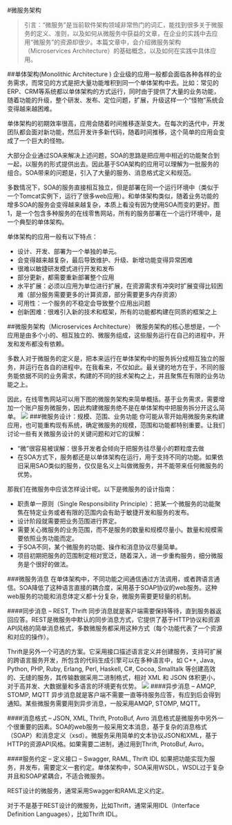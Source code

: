 #微服务架构

>引言：“微服务”是当前软件架构领域非常热门的词汇，能找到很多关于微服务的定义、准则，以及如何从微服务中获益的文章，在企业的实践中去应用“微服务”的资源却很少。本篇文章中，会介绍微服务架构（Microservices Architecture）的基础概念，以及如何在实践中具体应用。

##单体架构(Monolithic Architecture )
企业级的应用一般都会面临各种各样的业务需求，而常见的方式是把大量功能堆积到同一个单体架构中去。比如：常见的ERP、CRM等系统都以单体架构的方式运行，同时由于提供了大量的业务功能，随着功能的升级，整个研发、发布、定位问题，扩展，升级这样一个“怪物”系统会变得越来越困难。

单体架构的初期效率很高，应用会随着时间推移逐渐变大。在每次的迭代中，开发团队都会面对新功能，然后开发许多新代码，随着时间推移，这个简单的应用会变成了一个巨大的怪物。

大部分企业通过SOA来解决上述问题，SOA的思路是把应用中相近的功能聚合到一起，以服务的形式提供出去。因此基于SOA架构的应用可以理解为一批服务的组合。SOA带来的问题是，引入了大量的服务、消息格式定义和规范。

多数情况下，SOA的服务直接相互独立，但是部署在同一个运行环境中（类似于一个Tomcat实例下，运行了很多web应用）。和单体架构类似，随着业务功能的增多SOA的服务会变得越来越复杂，本质上看没有因为使用SOA而变的更好。图1，是一个包含多种服务的在线零售网站，所有的服务部署在一个运行环境中，是一个典型的单体架构。

单体架构的应用一般有以下特点：

 - 设计、开发、部署为一个单独的单元。
 - 会变得越来越复杂，最后导致维护、升级、新增功能变得异常困难
 - 很难以敏捷研发模式进行开发和发布
 - 部分更新，都需要重新部署整个应用
 - 水平扩展：必须以应用为单位进行扩展，在资源需求有冲突时扩展变得比较困难（部分服务需要更多的计算资源，部分需要更多内存资源）
 - 可用性：一个服务的不稳定会导致整个应用出问题
 - 创新困难：很难引入新的技术和框架，所有的功能都构建在同质的框架之上
 
 
 ##微服务架构（Microservices Architecture）
 微服务架构的核心思想是，一个应用是由多个小的、相互独立的、微服务组成，这些服务运行在自己的进程中，开发和发布都没有依赖。

多数人对于微服务的定义是，把本来运行在单体架构中的服务拆分成相互独立的服务，并运行在各自的进程中。在我看来，不仅如此。最关键的地方在于，不同的服务能依据不同的业务需求，构建的不同的技术架构之上，并且聚焦在有限的业务功能之上。

因此，在线零售网站可以用下图的微服务架构来简单概括。基于业务需求，需要增加一个账户服务微服务，因此构建微服务绝不是在单体架构中把服务拆分开这么简单。
![](http://oc9orpe44.bkt.clouddn.com/17-2-20/47807971-file_1487578955834_ddbe.png)
###微服务设计：规模、范围、业务功能
你可能从零开始用微服务来构建应用，也可能重构现有系统，确定微服务的规模，范围和功能都特别重要。让我们讨论一些有关微服务设计的关键问题和对它的误解：

 - “微”很容易被误解：很多开发者会倾向于把服务往尽量小的颗粒度去做
 - 在SOA方式下，服务都还是以单体架构在运行，用于支持不同的功能。如果依旧采用SAO类似的服务，仅仅是名义上叫做微服务，并不能带来任何微服务的优势。

那我们在微服务中应该怎样设计呢。以下是微服务的设计指南：

 - 职责单一原则（Single Responsibility Principle）：把某一个微服务的功能聚焦在特定业务或者有限的范围内会有助于敏捷开发和服务的发布。
 - 设计阶段就需要把业务范围进行界定。
 - 需要关心微服务的业务范围，而不是服务的数量和规模尽量小。数量和规模需要依照业务功能而定。
 - 于SOA不同，某个微服务的功能、操作和消息协议尽量简单。
 - 项目初期把服务的范围制定相对宽泛，随着深入，进一步重构服务，细分微服务是个很好的做法。
 
###微服务消息
在单体架构中，不同功能之间通信通过方法调用，或者跨语言通信。SOA降低了这种语言直接的耦合度，采用基于SOAP协议的web服务。这种web服务的功能和消息体定义都十分复杂，微服务需要更轻量的机制。

####同步消息 – REST, Thrift
同步消息就是客户端需要保持等待，直到服务器返回应答。REST是微服务中默认的同步消息方式，它提供了基于HTTP协议和资源API风格的简单消息格式，多数微服务都采用这种方式（每个功能代表了一个资源和对应的操作）。

Thrift是另外一个可选的方案。它采用接口描述语言定义并创建服务，支持可扩展的跨语言服务开发，所包含的代码生成引擎可以在多种语言中，如 C++, Java, Python, PHP, Ruby, Erlang, Perl, Haskell, C#, Cocoa, Smalltalk 等创建高效的、无缝的服务，其传输数据采用二进制格式，相对 XML 和 JSON 体积更小，对于高并发、大数据量和多语言的环境更有优势。 
 ![](http://oc9orpe44.bkt.clouddn.com/17-2-20/16290538-file_1487579047718_118d8.png)
####异步消息 – AMQP, STOMP, MQTT
异步消息就是客户端不需要一直等待服务应答，有应到后会得到通知。某些微服务需要用到异步消息，一般采用AMQP, STOMP, MQTT。

####消息格式 – JSON, XML, Thrift, ProtoBuf, Avro
消息格式是微服务中另外一个很重要的因素。SOA的web服务一般采用文本消息，基于复杂的消息格式（SOAP）和消息定义（xsd）。微服务采用简单的文本协议JSON和XML，基于HTTP的资源API风格。如果需要二进制，通过用到Thrift, ProtoBuf, Avro。

####服务约定 – 定义接口 – Swagger, RAML, Thrift IDL
如果把功能实现为服务，并发布，需要定义一套约定。单体架构中，SOA采用WSDL，WSDL过于复杂并且和SOAP紧耦合，不适合微服务。

REST设计的微服务，通常采用Swagger和RAML定义约定。

对于不是基于REST设计的微服务，比如Thrift，通常采用IDL（Interface Definition Languages），比如Thrift IDL。
 
 
 
 
 
 
 
 
